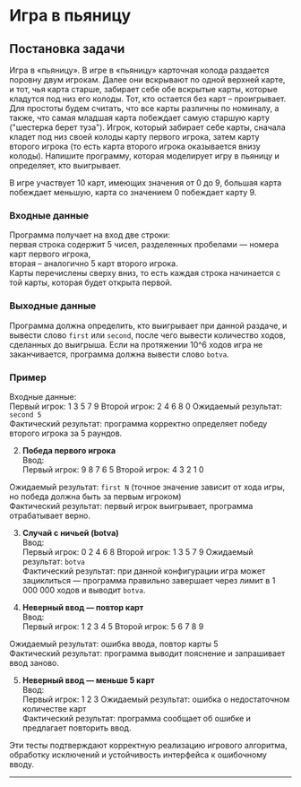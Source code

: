 # Игра в пьяницу

## Постановка задачи

Игра в «пьяницу». В игре в «пьяницу» карточная колода раздается поровну двум игрокам. Далее они вскрывают по одной верхней карте, и тот, чья карта старше, забирает себе обе вскрытые карты, которые кладутся под низ его колоды. Тот, кто остается без карт – проигрывает. Для простоты будем считать, что все карты различны по номиналу, а также, что самая младшая карта побеждает самую старшую карту ("шестерка берет туза"). Игрок, который забирает себе карты, сначала кладет под низ своей колоды карту первого игрока, затем карту второго игрока (то есть карта второго игрока оказывается внизу колоды). Напишите программу, которая моделирует игру в пьяницу и определяет, кто выигрывает.

В игре участвует 10 карт, имеющих значения от 0 до 9, большая карта побеждает меньшую, карта со значением 0 побеждает карту 9.

### Входные данные

Программа получает на вход две строки:  
первая строка содержит 5 чисел, разделенных пробелами — номера карт первого игрока,  
вторая – аналогично 5 карт второго игрока.  
Карты перечислены сверху вниз, то есть каждая строка начинается с той карты, которая будет открыта первой.

### Выходные данные

Программа должна определить, кто выигрывает при данной раздаче, и вывести слово `first` или `second`, после чего вывести количество ходов, сделанных до выигрыша. Если на протяжении 10^6 ходов игра не заканчивается, программа должна вывести слово `botva`.

### Пример

Входные данные:  
Первый игрок: 1 3 5 7 9
Второй игрок: 2 4 6 8 0
Ожидаемый результат: `second 5`  
Фактический результат: программа корректно определяет победу второго игрока за 5 раундов.

2. **Победа первого игрока**  
Ввод:  
Первый игрок: 9 8 7 6 5
Второй игрок: 4 3 2 1 0

Ожидаемый результат: `first N` (точное значение зависит от хода игры, но победа должна быть за первым игроком)  
Фактический результат: первый игрок выигрывает, программа отрабатывает верно.

3. **Случай с ничьей (botva)**  
Ввод:  
Первый игрок: 0 2 4 6 8
Второй игрок: 1 3 5 7 9
Ожидаемый результат: `botva`  
Фактический результат: при данной конфигурации игра может зациклиться — программа правильно завершает через лимит в 1 000 000 ходов и выводит `botva`.

4. **Неверный ввод — повтор карт**  
Ввод:  
Первый игрок: 1 2 3 4 5
Второй игрок: 5 6 7 8 9

Ожидаемый результат: ошибка ввода, повтор карты 5  
Фактический результат: программа выводит пояснение и запрашивает ввод заново.

5. **Неверный ввод — меньше 5 карт**  
Ввод:  
Первый игрок: 1 2 3
Ожидаемый результат: ошибка о недостаточном количестве карт  
Фактический результат: программа сообщает об ошибке и предлагает повторить ввод.

Эти тесты подтверждают корректную реализацию игрового алгоритма, обработку исключений и устойчивость интерфейса к ошибочному вводу.

---
